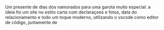 Um presente de dias dos namorados para uma garota muito especial. a ideia foi um site no estilo carta com declaraçoes e fotos, data do relacionamento e todo um toque moderno, utilizando o vscode como editor de código, juntamente de 
